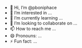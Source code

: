 - 👋 Hi, I’m @pboniphace
- 👀 I’m interested in ...
- 🌱 I’m currently learning ...
- 💞️ I’m looking to collaborate on ...
- 📫 How to reach me ...
- 😄 Pronouns: ...
- ⚡ Fun fact: ...

<!---
pboniphace/pboniphace is a ✨ special ✨ repository because its `README.md` (this file) appears on your GitHub profile.
You can click the Preview link to take a look at your changes.
--->
